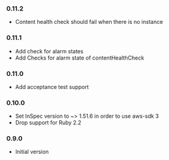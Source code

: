 ### 0.11.2
* Content health check should fail when there is no instance

### 0.11.1
* Add check for alarm states
* Add Checks for alarm state of contentHealthCheck

### 0.11.0
* Add acceptance test support

### 0.10.0
* Set InSpec version to ~> 1.51.6 in order to use aws-sdk 3
* Drop support for Ruby 2.2

### 0.9.0
* Initial version
